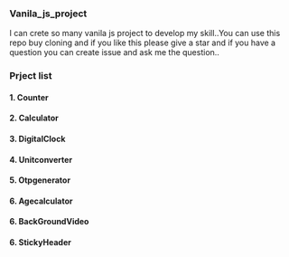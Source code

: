 ### Vanila_js_project 
<P>I can crete so many vanila js project to develop my skill..You can use this repo buy cloning and if you like this please give a star and if you have a question you can create issue and ask me the question..</p>

### Prject list
#### 1. Counter
#### 2. Calculator
#### 3. DigitalClock
#### 4. Unitconverter
#### 5. Otpgenerator
#### 6. Agecalculator
#### 6. BackGroundVideo
#### 6. StickyHeader
